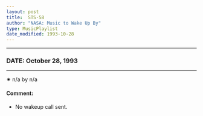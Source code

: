 ```yaml
---
layout: post
title:  STS-58
author: "NASA: Music to Wake Up By"
type: MusicPlaylist
date_modified: 1993-10-28
---
```


----
### DATE: October 28, 1993
----
✷ n/a by n/a

#### Comment:
* No wakeup call sent.
